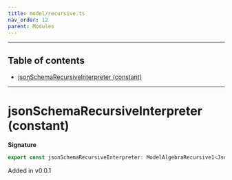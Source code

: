 ```yaml
---
title: model/recursive.ts
nav_order: 12
parent: Modules
---
```


---

<h2 class="text-delta">Table of contents</h2>

- [jsonSchemaRecursiveInterpreter (constant)](#jsonschemarecursiveinterpreter-constant)

---

# jsonSchemaRecursiveInterpreter (constant)

**Signature**

```ts
export const jsonSchemaRecursiveInterpreter: ModelAlgebraRecursive1<JsonSchemaURI> = ...
```

Added in v0.0.1
